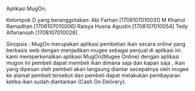 Aplikasi MugOn:

Kelompok D yang beranggotakan:
Abi Farhan   			[1708107010031]
M Khairul Ramadhan  	[1708107010006] 
Raisya Husna Agustin  	[1708107010054] 
Tedy Alfariansah  		[1708107010028] 

Sinopsis :
MugOn merupakan aplikasi pembelian ikan secara online yang berbasis web dengan menjadikan
mugee sebagai penjual di aplikasi ini. kami memperkenalkan aplikasi MugOn(Mugee Online)
dengan aplikasi mugon ini pembeli dapat membeli ikan dimana saja dan kapan saja , ikan yang
dipesan oleh pembeli akan langsung diantar secepatnya oleh mugee ke alamat pembeli tersebut 
dan pembeli dapat melakukan pembayaran ketika ikan sudah diantarkan (Cash On Delivery).
